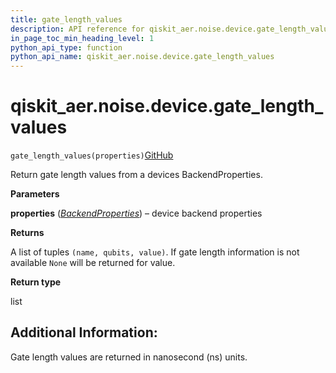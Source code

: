 ```yaml
---
title: gate_length_values
description: API reference for qiskit_aer.noise.device.gate_length_values
in_page_toc_min_heading_level: 1
python_api_type: function
python_api_name: qiskit_aer.noise.device.gate_length_values
---
```


# qiskit\_aer.noise.device.gate\_length\_values

<span id="qiskit_aer.noise.device.gate_length_values" />

`gate_length_values(properties)`[GitHub](https://github.com/qiskit/qiskit/tree/stable/0.41/qiskit_aer/noise/device/parameters.py "view source code")

Return gate length values from a devices BackendProperties.

**Parameters**

**properties** ([*BackendProperties*](qiskit.providers.models.BackendProperties "qiskit.providers.models.BackendProperties")) – device backend properties

**Returns**

A list of tuples `(name, qubits, value)`. If gate length information is not available `None` will be returned for value.

**Return type**

list

## Additional Information:

Gate length values are returned in nanosecond (ns) units.

